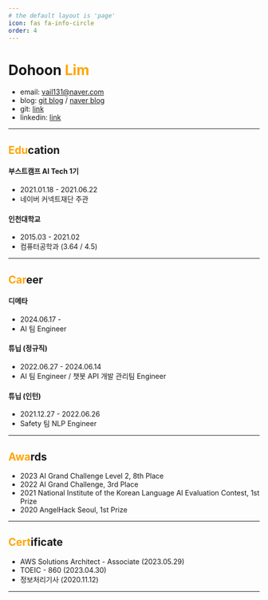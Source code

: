 ```yaml
---
# the default layout is 'page'
icon: fas fa-info-circle
order: 4
---
```

# **Dohoon <span style="color:orange">Lim</span>**

- email: vail131@naver.com
- blog: [git blog](https://tofulim.github.io/) / [naver blog](https://blog.naver.com/vail131)
- git: [link](https://github.com/tofulim)
- linkedin: [link](https://www.linkedin.com/in/%EB%8F%84%ED%9B%88-%EC%9E%84-33580221a/)

---
## **<span style="color:orange">Edu</span>cation**

#### 부스트캠프 AI Tech 1기
- 2021.01.18 - 2021.06.22
- 네이버 커넥트재단 주관

#### 인천대학교
- 2015.03 - 2021.02
- 컴퓨터공학과 (3.64 / 4.5)

---
## **<span style="color:orange">Car</span>eer**

#### 디메타
- 2024.06.17 -  
- AI 팀 Engineer

#### 튜닙 (정규직)
- 2022.06.27 - 2024.06.14
- AI 팀 Engineer / 챗봇 API 개발 관리팀 Engineer

#### 튜닙 (인턴)
- 2021.12.27 - 2022.06.26
- Safety 팀 NLP Engineer


---
## **<span style="color:orange">Awa</span>rds**
- 2023 AI Grand Challenge Level 2, 8th Place
- 2022 AI Grand Challenge, 3rd Place
- 2021 National Institute of the Korean Language AI Evaluation Contest, 1st Prize
- 2020 AngelHack Seoul, 1st Prize

---
## **<span style="color:orange">Cert</span>ificate**
- AWS Solutions Architect - Associate (2023.05.29)
- TOEIC - 860 (2023.04.30)
- 정보처리기사 (2020.11.12)

---
<!--
## **<span style="color:orange">Proj</span>ect**
#### 챗봇 API 개발 및 운영
- 기간: 2022.06
- 개요: 챗봇 대화에 필요한 모델 서버(GPU)와 API 서버(CPU) 개발 및 관리
- 수행 업무
	1. 모델 서빙
		- 딥러닝 모델의 최적화, 성능 측정 및 배포 (triton inference server, TensorRT, ONNX, ECS)
		- 자연어 생성, 토큰 및 문장 분류, 이미지 생성, 캡셔닝 등 다양한 기반 모델 checkpoint를 효율적으로 서빙
	2. API 서버 개발
	    - 100여 종의 페르소나 챗봇 back-end API 개발 (FastAPI, ECS)
	3. 서버 운영 및 인프라 관리
	    - CI/CD 적용: Docker 이미지 빌드 최적화 및 ECS 배포 자동화 도입 (GitHub Actions 활용, 빌드 및 배포 시간 70% 단축, 30분 -> 8분)
	    - 오토스케일링 적용: 서버 요청량에 기반한 자동 서버 증/감축으로 AWS 서버 인스턴스 비용 최대 46% 절감
	4. 데이터 파이프라인 구축
		- 대화 로그 데이터를 지속적으로 학습 데이터로 만드는 ETL 파이프라인 개발 (Airflow)

#### AI Grand Challenge Level 2
- 기간: 2023.10 - 2023.11
- 개요: RAG(검색 증강 생성) 방식으로 LLM을 보조해 정책 보고서를 작성
- 수행 업무
	1. 파이프라인 설계
		- 관련 문서의 요약문을 프롬프트로 제공해 LLM 생성 텍스트의 신뢰도를 높이는 구조 고안
	2. 데이터 생성
		- OpenAI GPT-4 프롬프트 엔지니어링을 통한 기반 LLM 모델 학습 데이터 생성
	3. 추론 및 제출
		- 정책 보고서 요구사항에 맞는 추론 파이프라인 개발
		- Docker 컨테이너 환경 설정 및 빌드하여 이미지 제출

#### Safety
- 기간: 2021.12 - 2022.08
- 개요: 문장 내 혐오 카테고리 분류 및 혐오 부분 탐지하는 NLP 모델 개발 및 서빙
- 수행 업무
	1. 데이터 수집
		- 멀티 프로세싱 활용 데이터 크롤링(Ray)
		- 학습 데이터 전처리(pandas)
		- 크라우드 소싱을 통한 라벨링의 가이드라인 작성
	2. 모델 실험, 학습, 최적화 및 서빙
		- Token / Sequence Classification 모델 학습 코드 개발 및 실험 진행(pytorch, Deepspeed)
		- TensorRT 활용한 RPS 최적화

#### 국립국어원 2021 인공지능 언어능력 평가
- 기간: 2021.09 - 2021.11
- 개요: 문법성 / 인과관계 / 동형이의어 / 판정의문문 분류를 수행하는 네 가지 NLP 모델을 각각 개발하는 과제 수행
- 수행업무
	1. 문법성 파트 담당, SequenceClassification 모델 개발
	2. EDA, augmentation & pseudo-labeling 
-->
